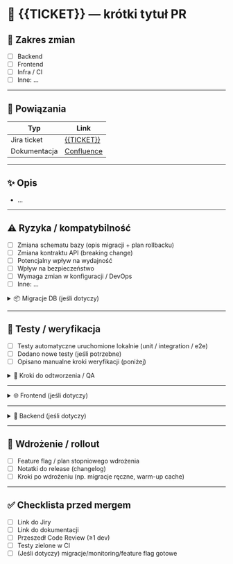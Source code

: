 # 📝 {{TICKET}} — krótki tytuł PR
<!-- Przykład: RMD-123: Dodanie paginacji do listy zamówień -->

## 🔧 Zakres zmian
- [ ] Backend
- [ ] Frontend
- [ ] Infra / CI
- [ ] Inne: …

---

## 🔗 Powiązania

| Typ          | Link |
|--------------|------|
| Jira ticket  | [{{TICKET}}](https://remedia-it.atlassian.net/browse/{{TICKET}}) |
| Dokumentacja | [Confluence](https://confluence.example.com/...) |

---

## ✨ Opis
<!-- Kilka zdań: co, dlaczego, jak sprawdzić w skrócie. -->
- …

---

## ⚠️ Ryzyka / kompatybilność
- [ ] Zmiana schematu bazy (opis migracji + plan rollbacku)
- [ ] Zmiana kontraktu API (breaking change)
- [ ] Potencjalny wpływ na wydajność
- [ ] Wpływ na bezpieczeństwo
- [ ] Wymaga zmian w konfiguracji / DevOps
- [ ] Inne: …

<details>
<summary>📦 Migracje DB (jeśli dotyczy)</summary>

- **Skrypt migracji**: …
- **Plan rollbacku**: …
- **Szacowany czas**: …
- **Wpływ na dane / downtime**: …
</details>

---

## 🧪 Testy / weryfikacja
- [ ] Testy automatyczne uruchomione lokalnie (unit / integration / e2e)
- [ ] Dodano nowe testy (jeśli potrzebne)
- [ ] Opisano manualne kroki weryfikacji (poniżej)

<details>
<summary>🧭 Kroki do odtworzenia / QA</summary>

1. …
2. …
3. Oczekiwany rezultat: …
</details>

---

<!-- Sekcja FRONTEND – wypełnij tylko gdy dotyczy -->
<details>
<summary>🌐 Frontend (jeśli dotyczy)</summary>

### Sprawdzone przeglądarki
- [ ] Chrome
- [ ] Firefox
- [ ] Edge
- [ ] Safari
- [ ] Mobile (Android/iOS)

### Zrzuty ekranu / nagrania
<!-- Wklej obrazy lub linki (np. Loom) -->
- …

### Uwagi FE
- [ ] Wpływ na responsywność / layout
- [ ] Potencjalny wpływ na wydajność renderowania (np. duże listy, grafika 3D)
- [ ] Zmiany w kontrakcie API / format danych (integracja FE/BE)
- [ ] Problemy z kompatybilnością przeglądarek (layout, JS, WebGL)
</details>

---

<!-- Sekcja BACKEND – wypełnij tylko gdy dotyczy -->
<details>
<summary>🧰 Backend (jeśli dotyczy)</summary>

- [ ] Zmiany w kontrakcie API opisane w OpenAPI / dokumentacji
- [ ] Zmienione endpointy są wstecznie kompatybilne (albo opisano breaking changes)
- [ ] Analiza ryzyk wydajnościowych (N+1, blokady, IO, cache)
- [ ] Monitorowanie / alerty / metryki zaktualizowane
</details>

---

## 🚀 Wdrożenie / rollout
- [ ] Feature flag / plan stopniowego wdrożenia
- [ ] Notatki do release (changelog)
- [ ] Kroki po wdrożeniu (np. migracje ręczne, warm-up cache)

---

## ✅ Checklista przed mergem
- [ ] Link do Jiry
- [ ] Link do dokumentacji
- [ ] Przeszedł Code Review (≥1 dev)
- [ ] Testy zielone w CI
- [ ] (Jeśli dotyczy) migracje/monitoring/feature flag gotowe
